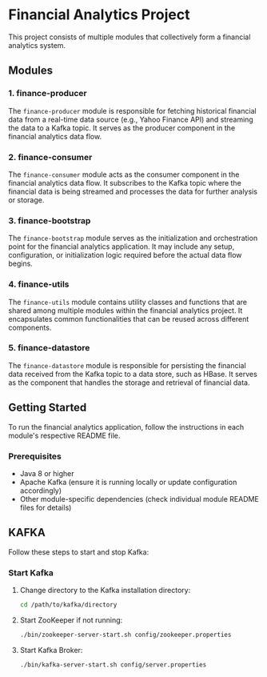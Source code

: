 # Financial Analytics Project

This project consists of multiple modules that collectively form a financial analytics system.

## Modules

### 1. finance-producer

The `finance-producer` module is responsible for fetching historical financial data from a real-time data source (e.g., Yahoo Finance API) and streaming the data to a Kafka topic. It serves as the producer component in the financial analytics data flow.

### 2. finance-consumer

The `finance-consumer` module acts as the consumer component in the financial analytics data flow. It subscribes to the Kafka topic where the financial data is being streamed and processes the data for further analysis or storage.

### 3. finance-bootstrap

The `finance-bootstrap` module serves as the initialization and orchestration point for the financial analytics application. It may include any setup, configuration, or initialization logic required before the actual data flow begins.

### 4. finance-utils

The `finance-utils` module contains utility classes and functions that are shared among multiple modules within the financial analytics project. It encapsulates common functionalities that can be reused across different components.

### 5. finance-datastore

The `finance-datastore` module is responsible for persisting the financial data received from the Kafka topic to a data store, such as HBase. It serves as the component that handles the storage and retrieval of financial data.

## Getting Started

To run the financial analytics application, follow the instructions in each module's respective README file.

### Prerequisites

- Java 8 or higher
- Apache Kafka (ensure it is running locally or update configuration accordingly)
- Other module-specific dependencies (check individual module README files for details)

## KAFKA

Follow these steps to start and stop Kafka:

### Start Kafka

1. Change directory to the Kafka installation directory:

   ```bash
   cd /path/to/kafka/directory
   
2. Start ZooKeeper if not running:
    ```bash
    ./bin/zookeeper-server-start.sh config/zookeeper.properties

3. Start Kafka Broker:
    ```bash
    ./bin/kafka-server-start.sh config/server.properties